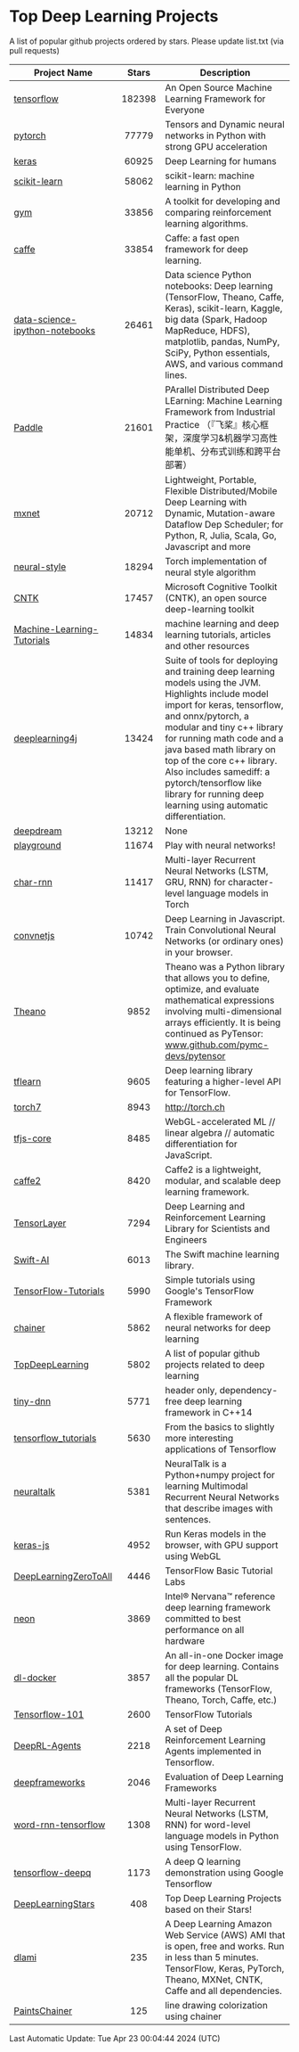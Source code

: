 # Top Deep Learning Projects
A list of popular github projects ordered by stars.
Please update list.txt (via pull requests)

|Project Name| Stars | Description |
| ---------- |:-----:| ----------- |
| [tensorflow](https://github.com/tensorflow/tensorflow) | 182398 | An Open Source Machine Learning Framework for Everyone |
| [pytorch](https://github.com/pytorch/pytorch) | 77779 | Tensors and Dynamic neural networks in Python with strong GPU acceleration |
| [keras](https://github.com/keras-team/keras) | 60925 | Deep Learning for humans |
| [scikit-learn](https://github.com/scikit-learn/scikit-learn) | 58062 | scikit-learn: machine learning in Python |
| [gym](https://github.com/openai/gym) | 33856 | A toolkit for developing and comparing reinforcement learning algorithms. |
| [caffe](https://github.com/BVLC/caffe) | 33854 | Caffe: a fast open framework for deep learning. |
| [data-science-ipython-notebooks](https://github.com/donnemartin/data-science-ipython-notebooks) | 26461 | Data science Python notebooks: Deep learning (TensorFlow, Theano, Caffe, Keras), scikit-learn, Kaggle, big data (Spark, Hadoop MapReduce, HDFS), matplotlib, pandas, NumPy, SciPy, Python essentials, AWS, and various command lines. |
| [Paddle](https://github.com/PaddlePaddle/Paddle) | 21601 | PArallel Distributed Deep LEarning: Machine Learning Framework from Industrial Practice （『飞桨』核心框架，深度学习&机器学习高性能单机、分布式训练和跨平台部署） |
| [mxnet](https://github.com/apache/mxnet) | 20712 | Lightweight, Portable, Flexible Distributed/Mobile Deep Learning with Dynamic, Mutation-aware Dataflow Dep Scheduler; for Python, R, Julia, Scala, Go, Javascript and more |
| [neural-style](https://github.com/jcjohnson/neural-style) | 18294 | Torch implementation of neural style algorithm |
| [CNTK](https://github.com/microsoft/CNTK) | 17457 | Microsoft Cognitive Toolkit (CNTK), an open source deep-learning toolkit |
| [Machine-Learning-Tutorials](https://github.com/ujjwalkarn/Machine-Learning-Tutorials) | 14834 | machine learning and deep learning tutorials, articles and other resources  |
| [deeplearning4j](https://github.com/deeplearning4j/deeplearning4j) | 13424 | Suite of tools for deploying and training deep learning models using the JVM. Highlights include model import for keras, tensorflow, and onnx/pytorch, a modular and tiny c++ library for running math code and a java based math library on top of the core c++ library. Also includes samediff: a pytorch/tensorflow like library for running deep learning using automatic differentiation. |
| [deepdream](https://github.com/google/deepdream) | 13212 | None |
| [playground](https://github.com/tensorflow/playground) | 11674 | Play with neural networks! |
| [char-rnn](https://github.com/karpathy/char-rnn) | 11417 | Multi-layer Recurrent Neural Networks (LSTM, GRU, RNN) for character-level language models in Torch |
| [convnetjs](https://github.com/karpathy/convnetjs) | 10742 | Deep Learning in Javascript. Train Convolutional Neural Networks (or ordinary ones) in your browser. |
| [Theano](https://github.com/Theano/Theano) | 9852 | Theano was a Python library that allows you to define, optimize, and evaluate mathematical expressions involving multi-dimensional arrays efficiently. It is being continued as PyTensor: www.github.com/pymc-devs/pytensor |
| [tflearn](https://github.com/tflearn/tflearn) | 9605 | Deep learning library featuring a higher-level API for TensorFlow. |
| [torch7](https://github.com/torch/torch7) | 8943 | http://torch.ch |
| [tfjs-core](https://github.com/tensorflow/tfjs-core) | 8485 | WebGL-accelerated ML // linear algebra // automatic differentiation for JavaScript. |
| [caffe2](https://github.com/facebookarchive/caffe2) | 8420 | Caffe2 is a lightweight, modular, and scalable deep learning framework. |
| [TensorLayer](https://github.com/tensorlayer/TensorLayer) | 7294 | Deep Learning and Reinforcement Learning Library for Scientists and Engineers  |
| [Swift-AI](https://github.com/Swift-AI/Swift-AI) | 6013 | The Swift machine learning library. |
| [TensorFlow-Tutorials](https://github.com/nlintz/TensorFlow-Tutorials) | 5990 | Simple tutorials using Google's TensorFlow Framework |
| [chainer](https://github.com/chainer/chainer) | 5862 | A flexible framework of neural networks for deep learning |
| [TopDeepLearning](https://github.com/aymericdamien/TopDeepLearning) | 5802 | A list of popular github projects related to deep learning |
| [tiny-dnn](https://github.com/tiny-dnn/tiny-dnn) | 5771 | header only, dependency-free deep learning framework in C++14 |
| [tensorflow_tutorials](https://github.com/pkmital/tensorflow_tutorials) | 5630 | From the basics to slightly more interesting applications of Tensorflow |
| [neuraltalk](https://github.com/karpathy/neuraltalk) | 5381 | NeuralTalk is a Python+numpy project for learning Multimodal Recurrent Neural Networks that describe images with sentences. |
| [keras-js](https://github.com/transcranial/keras-js) | 4952 | Run Keras models in the browser, with GPU support using WebGL |
| [DeepLearningZeroToAll](https://github.com/hunkim/DeepLearningZeroToAll) | 4446 | TensorFlow Basic Tutorial Labs |
| [neon](https://github.com/NervanaSystems/neon) | 3869 | Intel® Nervana™ reference deep learning framework committed to best performance on all hardware |
| [dl-docker](https://github.com/floydhub/dl-docker) | 3857 | An all-in-one Docker image for deep learning. Contains all the popular DL frameworks (TensorFlow, Theano, Torch, Caffe, etc.) |
| [Tensorflow-101](https://github.com/sjchoi86/Tensorflow-101) | 2600 | TensorFlow Tutorials |
| [DeepRL-Agents](https://github.com/awjuliani/DeepRL-Agents) | 2218 | A set of Deep Reinforcement Learning Agents implemented in Tensorflow. |
| [deepframeworks](https://github.com/zer0n/deepframeworks) | 2046 | Evaluation of Deep Learning Frameworks |
| [word-rnn-tensorflow](https://github.com/hunkim/word-rnn-tensorflow) | 1308 | Multi-layer Recurrent Neural Networks (LSTM, RNN) for word-level language models in Python using TensorFlow. |
| [tensorflow-deepq](https://github.com/siemanko/tensorflow-deepq) | 1173 | A deep Q learning demonstration using Google Tensorflow |
| [DeepLearningStars](https://github.com/hunkim/DeepLearningStars) | 408 | Top Deep Learning Projects based on their Stars! |
| [dlami](https://github.com/ritchieng/dlami) | 235 | A Deep Learning Amazon Web Service (AWS) AMI that is open, free and works. Run in less than 5 minutes. TensorFlow, Keras, PyTorch, Theano, MXNet, CNTK, Caffe and all dependencies. |
| [PaintsChainer](https://github.com/taizan/PaintsChainer) | 125 | line drawing colorization using chainer |

Last Automatic Update: Tue Apr 23 00:04:44 2024 (UTC)
